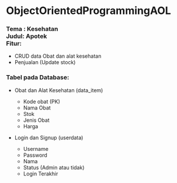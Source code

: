 # ObjectOrientedProgrammingAOL
<h3>
<b>Tema :</b> Kesehatan<br>
<b>Judul:</b> Apotek<br>
<b>Fitur:</b>
</h3>

- CRUD data Obat dan alat kesehatan
- Penjualan (Update stock)

<h3>Tabel pada Database:</h3>

- Obat dan Alat Kesehatan (data_item)
    - Kode obat (PK)
    - Nama Obat
    - Stok
    - Jenis Obat
    - Harga

- Login dan Signup (userdata)
    -  Username
    -  Password
    -  Nama
    -  Status (Admin atau tidak)
    -  Login Terakhir
